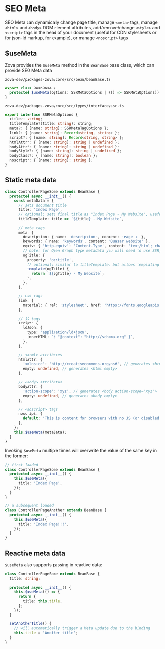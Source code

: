 # SEO Meta

SEO Meta can dynamically change page title, manage `<meta>` tags, manage `<html>` and `<body>` DOM element attributes, add/remove/change `<style>` and `<script>` tags in the head of your document (useful for CDN stylesheets or for json-ld markup, for example), or manage `<noscript>` tags

## $useMeta

Zova provides the `$useMeta` method in the `BeanBase` base class, which can provide SEO Meta data

`zova-dev/packages-zova/core/src/bean/beanBase.ts`

```typescript
export class BeanBase {
  protected $useMeta(options: SSRMetaOptions | (() => SSRMetaOptions)) {}
}
```

`zova-dev/packages-zova/core/src/types/interface/ssr.ts`

```typescript
export interface SSRMetaOptions {
  title?: string;
  titleTemplate?(title: string): string;
  meta?: { [name: string]: SSRMetaTagOptions };
  link?: { [name: string]: Record<string, string> };
  script?: { [name: string]: Record<string, string> };
  htmlAttr?: { [name: string]: string | undefined };
  bodyAttr?: { [name: string]: string | undefined };
  bodyStyle?: { [name: string]: string | undefined };
  bodyClass?: { [name: string]: boolean };
  noscript?: { [name: string]: string };
}
```

## Static meta data

```typescript
class ControllerPageSome extends BeanBase {
  protected async __init__() {
    const metaData = {
      // sets document title
      title: 'Index Page',
      // optional; sets final title as "Index Page - My Website", useful for multiple level meta
      titleTemplate: title => `${title} - My Website`,

      // meta tags
      meta: {
        description: { name: 'description', content: 'Page 1' },
        keywords: { name: 'keywords', content: 'Quasar website' },
        equiv: { 'http-equiv': 'Content-Type', content: 'text/html; charset=UTF-8' },
        // note: for Open Graph type metadata you will need to use SSR, to ensure page is rendered by the server
        ogTitle: {
          property: 'og:title',
          // optional; similar to titleTemplate, but allows templating with other meta properties
          template(ogTitle) {
            return `${ogTitle} - My Website`;
          },
        },
      },

      // CSS tags
      link: {
        material: { rel: 'stylesheet', href: 'https://fonts.googleapis.com/icon?family=Material+Icons' },
      },

      // JS tags
      script: {
        ldJson: {
          type: 'application/ld+json',
          innerHTML: `{ "@context": "http://schema.org" }`,
        },
      },

      // <html> attributes
      htmlAttr: {
        'xmlns:cc': 'http://creativecommons.org/ns#', // generates <html xmlns:cc="http://creativecommons.org/ns#">
        empty: undefined, // generates <html empty>
      },

      // <body> attributes
      bodyAttr: {
        'action-scope': 'xyz', // generates <body action-scope="xyz">
        empty: undefined, // generates <body empty>
      },

      // <noscript> tags
      noscript: {
        default: 'This is content for browsers with no JS (or disabled JS)',
      },
    };
    this.$useMeta(metaData);
  }
}
```

Invoking `$useMeta` multiple times will overwrite the value of the same key in the former:

```typescript
// first loaded
class ControllerPageSome extends BeanBase {
  protected async __init__() {
    this.$useMeta({
      title: 'Index Page',
    });
  }
}

// a subsequent loaded
class ControllerPageAnother extends BeanBase {
  protected async __init__() {
    this.$useMeta({
      title: 'Index Page!!!',
    });
  }
}
```

## Reactive meta data

`$useMeta` also supports passing in reactive data:

```typescript
class ControllerPageSome extends BeanBase {
  title: string;

  protected async __init__() {
    this.$useMeta(() => {
      return {
        title: this.title,
      };
    });
  }

  setAnotherTitle() {
    // will automatically trigger a Meta update due to the binding
    this.title = 'Another title';
  }
}
```
